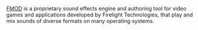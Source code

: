 [FMOD](https://www.fmod.com/) is a proprietary sound effects engine and authoring tool for video games and applications developed by Firelight Technologies, that play and mix sounds of diverse formats on many operating systems.